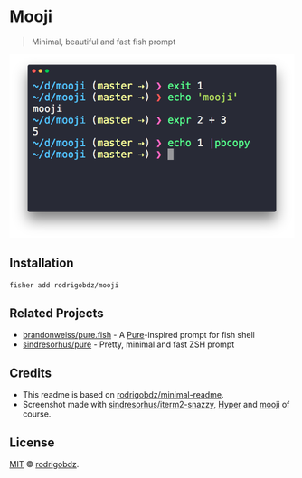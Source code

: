 # Mooji

> Minimal, beautiful and fast fish prompt

<img src="screenshot.png" width="864">

## Installation

   ```sh
   fisher add rodrigobdz/mooji
   ```

## Related Projects

- [brandonweiss/pure.fish](https://github.com/brandonweiss/pure.fish) -
A [Pure](https://github.com/sindresorhus/pure)-inspired prompt for fish shell
- [sindresorhus/pure](https://github.com/sindresorhus/pure) - Pretty, minimal and fast ZSH prompt

## Credits

- This readme is based on [rodrigobdz/minimal-readme](https://github.com/rodrigobdz/minimal-readme).
- Screenshot made with [sindresorhus/iterm2-snazzy](https://github.com/sindresorhus/iterm2-snazzy), [Hyper](https://hyper.is) and [mooji](https://github.com/rodrigobdz/mooji) of course.

## License

[MIT](LICENSE) © [rodrigobdz](https://rodrigobdz.github.io/).
